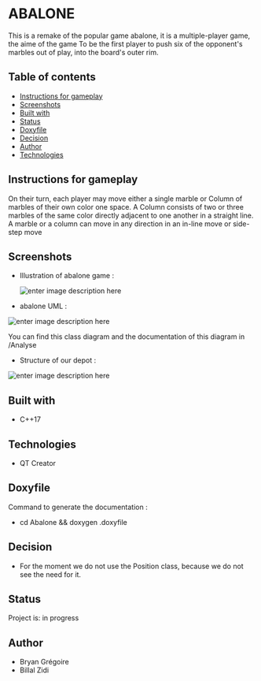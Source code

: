 




# ABALONE

This is a remake of the popular game abalone, it is a multiple-player game, the aime of the game To be the first player to push six of the opponent's marbles out of play, into the board's outer rim. 

## Table of contents

-   [Instructions for gameplay](#instructions-for-gameplay)
-   [Screenshots](#screenshots)
-   [Built with](#built-with)
-   [Status](#status)
-   [Doxyfile](#Doxyfile)
-   [Decision](#Decision)
-   [Author](#Author)
-   [Technologies](#Technologies)

## Instructions for gameplay

On their turn, each player may move either a single marble or Column of marbles of their own color one space. A Column consists of two or three marbles of the same color directly adjacent to one another in a straight line. A marble or a column can move in any direction in an in-line move or side-step move

## Screenshots
- Illustration of abalone game : 

	![enter image description here](https://zupimages.net/up/21/06/crpw.jpg)

- abalone UML :

![enter image description here](https://zupimages.net/up/21/07/hm32.png)

You can find this class diagram and the documentation of this diagram in /Analyse

- Structure of our depot : 

![enter image description here](https://zupimages.net/up/21/07/pa54.png)

## Built with

-  C++17

## Technologies

- QT Creator

## Doxyfile 

Command to generate the documentation : 
- cd Abalone && doxygen .doxyfile

## Decision 

- For the moment we do not use the Position class, because we do not see the need for it.

## Status

Project is:  in progress

## Author
- Bryan Grégoire 
- Billal Zidi